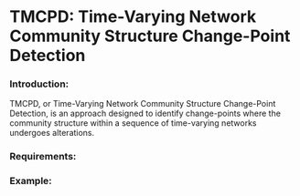 # TMCPD: Time-Varying Network Community Structure Change-Point Detection

### Introduction:
TMCPD, or Time-Varying Network Community Structure Change-Point Detection, is an approach designed to identify change-points where the community structure within a sequence of time-varying networks undergoes alterations.


### Requirements: 


### Example:
